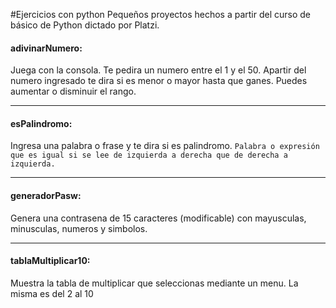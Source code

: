 #Ejercicios con python
Pequeños proyectos hechos a partir del curso de básico de Python dictado por Platzi.
#### adivinarNumero: 
Juega con la consola. Te pedira un numero entre el 1 y el 50. Apartir del numero ingresado te dira si es menor o mayor hasta que ganes. Puedes aumentar o disminuir el rango.
_________________________________________
#### esPalindromo:
Ingresa una palabra o frase y te dira si es palindromo. 
`Palabra o expresión que es igual si se lee de izquierda a derecha que de derecha a izquierda.`
________________________________________
#### generadorPasw:
Genera una contrasena de 15 caracteres (modificable) con mayusculas, minusculas, numeros y simbolos.
________________________________________
#### tablaMultiplicar10:
Muestra la tabla de multiplicar que seleccionas mediante un menu. La misma es del 2 al 10
